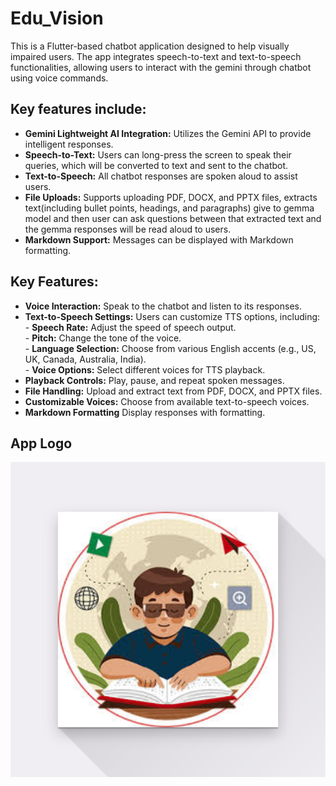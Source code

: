 # Edu_Vision
This is a Flutter-based chatbot application designed to help visually impaired users. The app integrates speech-to-text and text-to-speech functionalities, allowing users to interact with the gemini through chatbot using voice commands. 
## Key features include:
 *  **Gemini Lightweight AI Integration:**  Utilizes the Gemini API to provide intelligent responses.<br>
 *  **Speech-to-Text:**   Users can long-press the screen to speak their queries, which will be converted to text and sent to the chatbot.<br>
 *  **Text-to-Speech:**    All chatbot responses are spoken aloud to assist users.<br> 
 *  **File Uploads:**     Supports uploading PDF, DOCX, and PPTX files, extracts text(including bullet points, headings, and paragraphs) give to gemma model and then user can ask questions between that extracted text and the gemma responses will be read aloud to users.<br>
 *  **Markdown Support:**  Messages can be displayed with Markdown formatting.<br>
## Key Features:

 *  **Voice Interaction:** Speak to the chatbot and listen to its responses.
 * **Text-to-Speech Settings:** Users can customize TTS options, including:<br>
       - **Speech Rate:** Adjust the speed of speech output.<br>
       - **Pitch:** Change the tone of the voice.<br>
       - **Language Selection:** Choose from various English accents (e.g., US, UK, Canada, Australia, India).<br>
       - **Voice Options:** Select different voices for TTS playback.<br>
 *  **Playback Controls:** Play, pause, and repeat spoken messages.<br>
 *  **File Handling:**  Upload and extract text from PDF, DOCX, and PPTX files.
 *  **Customizable Voices:** Choose from available text-to-speech voices.
 *  **Markdown Formatting**  Display responses with formatting.
## App Logo

![Project Logo](https://github.com/ZohaibAzizKhan/Assistive_ChatBot/blob/master/assets/Icons/Edu_vision.png)
